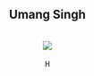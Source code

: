 <h2 align='center'> Umang Singh </h2>

<p align="center">
  <br><img src="https://abithomasfreelance.files.wordpress.com/2015/02/untitled-5.gif"><br><br>
  <samp> 
    H
  </samp>
  <br>
  
</p>



